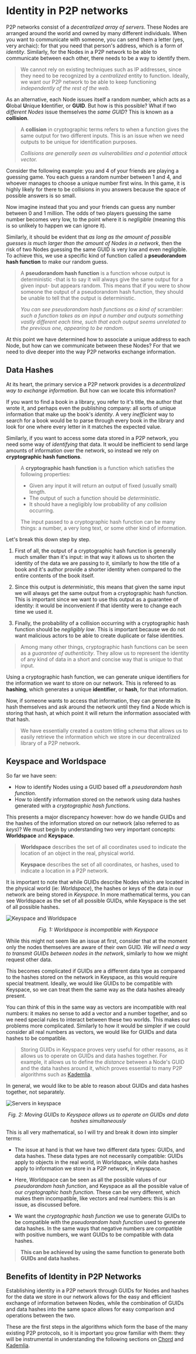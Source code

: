 # Identity in P2P networks

P2P networks consist of a _decentralized array of servers_. These Nodes are arranged around the world and owned by many different individuals. When you want to communicate with someone, you can send them a letter (yes, very archaic): for that you need that person's address, which is a form of _identity_. Similarly, for the Nodes in a P2P network to be able to communicate between each other, there needs to be a way to identify them.

> We cannot rely on existing techniques such as IP addresses, since they need to be recognized by a _centralized_ entity to function. Ideally, we want our P2P network to be able to keep functioning _independently of the rest of the web._

As an alternative, each Node issues itself a random number, which acts as a **G**lobal **U**nique **I**dentifier, or **GUID**. But how is this possible? What if two _different Nodes_ issue themselves the _same GUID_? This is known as a **collision**.

> A **collision** in cryptographic terms refers to when a function gives the same output for two different inputs. This is an issue when we need outputs to be unique for identification purposes.
>
> _Collisions are generally seen as vulnerabilities and a potential attack vector._

Consider the following example: you and 4 of your friends are playing a guessing game. You each guess a random number between 1 and 4, and whoever manages to choose a unique number first wins. In this game, it is highly likely for there to be collisions in you answers because the space of possible answers is so small.

Now imagine instead that you and your friends can guess any number between 0 and 1 million. The odds of two players guessing the same number becomes very low, to the point where it is _negligible_ (meaning this is so unlikely to happen we can ignore it).

Similarly, it should be evident that _as long as the amount of possible guesses is much larger than the amount of Nodes in a network_, then the risk of two Nodes guessing the same GUID is very low and even negligible. To achieve this, we use a specific kind of function called a **pseudorandom hash function** to make our random guess.

> A **pseudorandom hash function** is a function whose output is deterministic -that is to say it will always give the same output for a given input- but appears random. This means that if you were to show someone the output of a pseudorandom hash function, they should be unable to tell that the output is deterministic.
>
> _You can see pseudorandom hash functions as a kind of_ scrambler: _such a function takes as an input a number and outputs something vastly different each time, such that each output seems unrelated to the previous one, appearing to be random._

At this point we have determined how to associate a unique address to each Node, but how can we communicate between these Nodes? For that we need to dive deeper into the way P2P networks exchange information.

## Data Hashes

At its heart, the primary service a P2P network provides is a _decentralized way to exchange information_. But how can we locate this information?

If you want to find a book in a library, you refer to it's title, the author that wrote it, and perhaps even the publishing company: all sorts of unique information that make up the book's _identity_. A very _inefficient_ way to search for a book would be to parse through every book in the library and look for one where every letter in it matches the expected value.

Similarly, if you want to access some data stored in a P2P network, you need some way of _identifying_ that data. It would be inefficient to send large amounts of information over the network, so instead we rely on **cryptographic hash functions**.

> A **cryptographic hash function** is a function which satisfies the following properties:
>
> - Given any input it will return an output of fixed (usually small) length.
> - The output of such a function should be _deterministic_.
> - It should have a negligibly low probability of any _collision_ occurring.
>
> The input passed to a cryptographic hash function can be many things: a number, a very long text, or some other kind of information.

Let's break this down step by step.

1. First of all, the output of a cryptographic hash function is generally much smaller than it's input: in that way it allows us to shorten the identity of the data we are passing to it, similarly to how the title of a book and it's author provide a shorter identity when compared to the entire contents of the book itself.

2. Since this output is _deterministic_, this means that given the same input we will always get the same output from a cryptographic hash function. This is important since we want to use this output as a guarantee of identity: it would be inconvenient if that identity were to change each time we used it.

3. Finally, the probability of a collision occurring with a cryptographic hash function should be _negligibly low_. This is important because we do not want malicious actors to be able to create duplicate or false identities.

> Among many other things, cryptographic hash functions can be seen as a _guarantee of authenticity_. They allow us to represent the identity of any kind of data in a short and concise way that is unique to that input.

Using a cryptographic hash function, we can generate unique identifiers for the information we want to store on our network. This is refereed to as **hashing**, which generates a unique **identifier**, or **hash**, for that information.

Now, if someone wants to access that information, they can generate its hash themselves and ask around the network until they find a Node which is storing that hash, at which point it will return the information associated with that hash.

> We have essentially created a custom titling schema that allows us to easily retrieve the information which we store in our decentralized library of a P2P network.

## Keyspace and Worldspace

So far we have seen:

- How to identify Nodes using a GUID based off a _pseudorandom hash function_.
- How to identify information stored on the network using data hashes generated with a _cryptographic hash functions_.

This presents a major discrepancy however: how do we handle GUIDs and the hashes of the information stored on our network (also referred to as _keys_)? We must begin by understanding two very important concepts: **Worldspace** and **Keyspace**.

> **Worldspace** describes the set of all coordinates used to indicate the location of an object in the real, physical world.
> 
> **Keyspace** describes the set of all coordinates, or hashes, used to indicate a location in a P2P network.

It is important to note that while GUIDs describe Nodes which are located in the physical world (ie: _Worldspace_), the hashes or keys of the data in our network are being stored in _Keyspace_. In more mathematical terms, you can see Worldspace as the set of all possible GUIDs, while Keyspace is the set of all possible hashes.

![Keyspace and Worldspace](./res/vector/p2p/keyspace1.png)

<div style="text-align: center;">

_Fig. 1: Worldspace is incompatible with Keyspace_

</div>

While this might not seem like an issue at first, consider that at the moment only the nodes themselves are aware of their own GUID. _We will need a way to transmit GUIDs between nodes in the network_, similarly to how we might request other data.

This becomes complicated if GUIDs are a different data type as compared to the hashes stored on the network in Keyspace, as this would require special treatment. Ideally, we would like GUIDs to be compatible with Keyspace, so we can treat them the same way as the data hashes already present.

You can think of this in the same way as vectors are incompatible with real numbers: it makes no sense to add a vector and a number together, and so we need special rules to interact between these two worlds. This makes our problems more complicated. Similarly to how it would be simpler if we could consider all real numbers as vectors, we would like for GUIDs and data hashes to be compatible.

> Storing GUIDs in Keyspace proves very useful for other reasons, as it allows us to operate on GUIDs and data hashes together. For example, it allows us to define the _distance_ between a Node's GUID and the data hashes around it, which proves essential to many P2P algorithms such as [Kademlia](./Kademlia.md).

In general, we would like to be able to reason about GUIDs and data hashes together, not separately.

![Servers in keyspace](./res/vector/p2p/keyspace2.png)

<div style="text-align: center;">

_Fig. 2: Moving GUIDs to Keyspace allows us to operate on GUIDs and data hashes simultaneously_

</div>

This is all very mathematical, so I will try and break it down into simpler terms:

- The issue at hand is that we have two different data types: GUIDs, and data hashes. These data types are not necessarily compatible: GUIDs apply to objects in the real world, in Worldspace, while data hashes apply to information we store in a P2P network, in Keyspace.

- Here, Worldspace can be seen as all the possible values of our _pseudorandom hash function_, and Keyspace as all the possible value of our _cryptographic hash function_. These can be very different, which makes them incompatible, like vectors and real numbers: this is an issue, as discussed before.

- We want the _cryptographic hash function_ we use to generate GUIDs to be compatible with the _pseudorandom hash function_ used to generate data hashes. In the same ways that negative numbers are compatible with positive numbers, we want GUIDs to be compatible with data hashes. 
> **This can be achieved by using the same function to generate both GUIDs and data hashes.**

## Benefits of Identity in P2P Networks

Establishing identity in a P2P network through GUIDs for Nodes and hashes for the data we store in our network allows for the easy and efficient exchange of information between Nodes, while the combination of GUIDs and data hashes into the same space allows for easy comparison and operations between the two.

These are the first steps in the algorithms which form the base of the many existing P2P protocols, so it is important you grow familiar with them: they will be instrumental in understanding the following sections on [Chord](./chord.md) and [Kademlia](./Kademlia.md).
